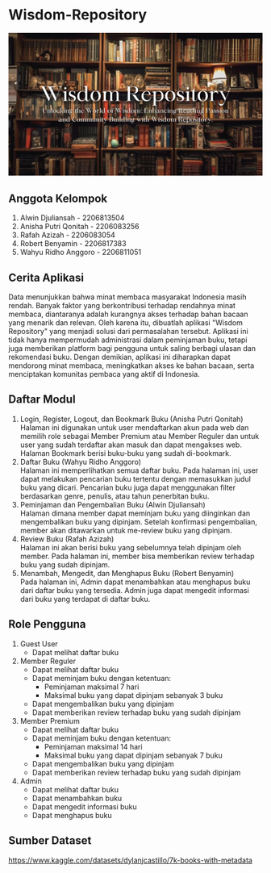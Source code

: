 # Wisdom-Repository
![Wisdom-Repository](./assets/images/Wisdom-Repository.png)


## Anggota Kelompok
1. Alwin Djuliansah - 2206813504
2. Anisha Putri Qonitah - 2206083256
3. Rafah Azizah - 2206083054
4. Robert Benyamin - 2206817383
5. Wahyu Ridho Anggoro - 2206811051

## Cerita Aplikasi
Data menunjukkan bahwa minat membaca masyarakat Indonesia masih rendah. Banyak faktor yang berkontribusi terhadap rendahnya minat membaca, diantaranya adalah kurangnya akses terhadap bahan bacaan yang menarik dan relevan. Oleh karena itu, dibuatlah aplikasi "Wisdom Repository" yang menjadi solusi dari permasalahan tersebut. Aplikasi ini tidak hanya mempermudah administrasi dalam peminjaman buku, tetapi juga memberikan platform bagi pengguna untuk saling berbagi ulasan dan rekomendasi buku. Dengan demikian, aplikasi ini diharapkan dapat mendorong minat membaca, meningkatkan akses ke bahan bacaan, serta menciptakan komunitas pembaca yang aktif di Indonesia.

## Daftar Modul
1. Login, Register, Logout, dan Bookmark Buku (Anisha Putri Qonitah)  
  Halaman ini digunakan untuk user mendaftarkan akun pada web dan memilih role sebagai Member Premium atau Member Reguler dan untuk user yang sudah terdaftar akan masuk dan dapat mengakses web. Halaman Bookmark berisi buku-buku yang sudah di-bookmark.
2. Daftar Buku (Wahyu Ridho Anggoro)  
  Halaman ini memperlihatkan semua daftar buku. Pada halaman ini, user dapat melakukan pencarian buku tertentu dengan memasukkan judul buku yang dicari. Pencarian buku juga dapat menggunakan filter berdasarkan genre, penulis, atau tahun penerbitan buku.
3. Peminjaman dan Pengembalian Buku (Alwin Djuliansah)  
  Halaman dimana member dapat meminjam buku yang diinginkan dan mengembalikan buku yang dipinjam. Setelah konfirmasi pengembalian, member akan ditawarkan untuk me-review buku yang dipinjam.
4. Review Buku (Rafah Azizah)  
  Halaman ini akan berisi buku yang sebelumnya telah dipinjam oleh member. Pada halaman ini, member bisa memberikan review terhadap buku yang sudah dipinjam.
5. Menambah, Mengedit, dan Menghapus Buku (Robert Benyamin)  
  Pada halaman ini, Admin dapat menambahkan atau menghapus buku dari daftar buku yang tersedia. Admin juga dapat mengedit informasi dari buku yang terdapat di daftar buku.

## Role Pengguna
1. Guest User 
    - Dapat melihat daftar buku
2. Member Reguler  
    - Dapat melihat daftar buku
    - Dapat meminjam buku dengan ketentuan: 
      - Peminjaman maksimal 7 hari 
      - Maksimal buku yang dapat dipinjam sebanyak 3 buku
    - Dapat mengembalikan buku yang dipinjam
    - Dapat memberikan review terhadap buku yang sudah dipinjam
3. Member Premium  
    - Dapat melihat daftar buku
    - Dapat meminjam buku dengan ketentuan: 
      - Peminjaman maksimal 14 hari 
      - Maksimal buku yang dapat dipinjam sebanyak 7 buku
    - Dapat mengembalikan buku yang dipinjam
    - Dapat memberikan review terhadap buku yang sudah dipinjam
4. Admin  
    - Dapat melihat daftar buku
    - Dapat menambahkan buku
    - Dapat mengedit informasi buku
    - Dapat menghapus buku

## Sumber Dataset
https://www.kaggle.com/datasets/dylanjcastillo/7k-books-with-metadata
